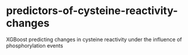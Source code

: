 # predictors-of-cysteine-reactivity-changes
XGBoost predicting changes in cysteine reactivity under the influence of phosphorylation events
